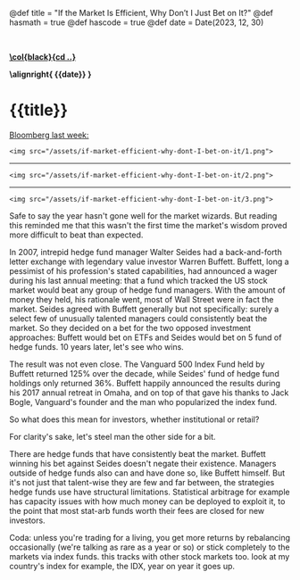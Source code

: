 @def title = "If the Market Is Efficient, Why Don’t I Just Bet on It?"
@def hasmath = true
@def hascode = true
@def date = Date(2023, 12, 30)

&#8287;
&#8287;

**[\col{black}{cd ..}](/)**

**\alignright{ {{date}} }**

# {{title}}

[Bloomberg last week:](https://www.bloomberg.com/news/articles/2023-12-22/wall-street-diversification-trades-get-crushed-as-s-p-500-soars)
~~~
<img src="/assets/if-market-efficient-why-dont-I-bet-on-it/1.png">
~~~

---

~~~
<img src="/assets/if-market-efficient-why-dont-I-bet-on-it/2.png">
~~~

---

~~~
<img src="/assets/if-market-efficient-why-dont-I-bet-on-it/3.png">
~~~

Safe to say the year hasn't gone well for the market wizards. But reading this reminded me that this wasn't the first time the market's wisdom proved more difficult to beat than expected.

In 2007, intrepid hedge fund manager Walter Seides had a back-and-forth letter exchange with legendary value investor Warren Buffett. Buffett, long a pessimist of his profession's stated capabilities, had announced a wager during his last annual meeting: that a fund which tracked the US stock market would beat any group of hedge fund managers. With the amount of money they held, his rationale went, most of Wall Street were in fact the market. Seides agreed with Buffett generally but not specifically: surely a select few of unusually talented managers could consistently beat the market. So they decided on a bet for the two opposed investment approaches: Buffett would bet on ETFs and Seides would bet on 5 fund of hedge funds. 10 years later, let's see who wins.

The result was not even close. The Vanguard 500 Index Fund held by Buffett returned 125% over the decade, while Seides' fund of hedge fund holdings only returned 36%. Buffett happily announced the results during his 2017 annual retreat in Omaha, and on top of that gave his thanks to Jack Bogle, Vanguard's founder and the man who popularized the index fund.

So what does this mean for investors, whether institutional or retail?

For clarity's sake, let's steel man the other side for a bit.

There are hedge funds that have consistently beat the market. Buffett winning his bet against Seides doesn't negate their existence. Managers outside of hedge funds also can and have done so, like Buffett himself. But it's not just that talent-wise they are few and far between, the strategies hedge funds use have structural limitations. Statistical arbitrage for example has capacity issues with how much money can be deployed to exploit it, to the point that most stat-arb funds worth their fees are closed for new investors.

Coda: unless you're trading for a living, you get more returns by rebalancing occasionally (we're talking as rare as a year or so) or stick completely to the markets via index funds. this tracks with other stock markets too. look at my country's index for example, the IDX, year on year it goes up.
